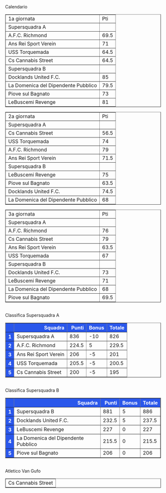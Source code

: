 <style>th{background-color: rgb(42, 87, 235);color: white;}</style><th>Calendario</th><table border="1" class="dataframe">
  <tbody>
    <tr>
      <td>1a giornata</td>
      <td>Pti</td>
    </tr>
    <tr>
      <td>Supersquadra A</td>
      <td></td>
    </tr>
    <tr>
      <td>A.F.C. Richmond</td>
      <td>69.5</td>
    </tr>
    <tr>
      <td>Ans Rei Sport Verein</td>
      <td>71</td>
    </tr>
    <tr>
      <td>USS Torquemada</td>
      <td>64.5</td>
    </tr>
    <tr>
      <td>Cs Cannabis Street</td>
      <td>64.5</td>
    </tr>
    <tr>
      <td>Supersquadra B</td>
      <td></td>
    </tr>
    <tr>
      <td>Docklands United F.C.</td>
      <td>85</td>
    </tr>
    <tr>
      <td>La Domenica del Dipendente Pubblico</td>
      <td>79.5</td>
    </tr>
    <tr>
      <td>Piove sul Bagnato</td>
      <td>73</td>
    </tr>
    <tr>
      <td>LeBuscemi Revenge</td>
      <td>81</td>
    </tr>
  </tbody>
</table><table border="1" class="dataframe">
  <tbody>
    <tr>
      <td>2a giornata</td>
      <td>Pti</td>
    </tr>
    <tr>
      <td>Supersquadra A</td>
      <td></td>
    </tr>
    <tr>
      <td>Cs Cannabis Street</td>
      <td>56.5</td>
    </tr>
    <tr>
      <td>USS Torquemada</td>
      <td>74</td>
    </tr>
    <tr>
      <td>A.F.C. Richmond</td>
      <td>79</td>
    </tr>
    <tr>
      <td>Ans Rei Sport Verein</td>
      <td>71.5</td>
    </tr>
    <tr>
      <td>Supersquadra B</td>
      <td></td>
    </tr>
    <tr>
      <td>LeBuscemi Revenge</td>
      <td>75</td>
    </tr>
    <tr>
      <td>Piove sul Bagnato</td>
      <td>63.5</td>
    </tr>
    <tr>
      <td>Docklands United F.C.</td>
      <td>74.5</td>
    </tr>
    <tr>
      <td>La Domenica del Dipendente Pubblico</td>
      <td>68</td>
    </tr>
  </tbody>
</table><table border="1" class="dataframe">
  <tbody>
    <tr>
      <td>3a giornata</td>
      <td>Pti</td>
    </tr>
    <tr>
      <td>Supersquadra A</td>
      <td></td>
    </tr>
    <tr>
      <td>A.F.C. Richmond</td>
      <td>76</td>
    </tr>
    <tr>
      <td>Cs Cannabis Street</td>
      <td>79</td>
    </tr>
    <tr>
      <td>Ans Rei Sport Verein</td>
      <td>63.5</td>
    </tr>
    <tr>
      <td>USS Torquemada</td>
      <td>67</td>
    </tr>
    <tr>
      <td>Supersquadra B</td>
      <td></td>
    </tr>
    <tr>
      <td>Docklands United F.C.</td>
      <td>73</td>
    </tr>
    <tr>
      <td>LeBuscemi Revenge</td>
      <td>71</td>
    </tr>
    <tr>
      <td>La Domenica del Dipendente Pubblico</td>
      <td>68</td>
    </tr>
    <tr>
      <td>Piove sul Bagnato</td>
      <td>69.5</td>
    </tr>
  </tbody>
</table><th><br/></th><th>Classifica Supersquadra A</th><table border="1" class="dataframe">
  <thead>
    <tr style="text-align: right;">
      <th></th>
      <th>Squadra</th>
      <th>Punti</th>
      <th>Bonus</th>
      <th>Totale</th>
    </tr>
  </thead>
  <tbody>
    <tr>
      <th>1</th>
      <td>Supersquadra A</td>
      <td>836</td>
      <td>-10</td>
      <td>826</td>
    </tr>
    <tr>
      <th>2</th>
      <td>A.F.C. Richmond</td>
      <td>224.5</td>
      <td>5</td>
      <td>229.5</td>
    </tr>
    <tr>
      <th>3</th>
      <td>Ans Rei Sport Verein</td>
      <td>206</td>
      <td>-5</td>
      <td>201</td>
    </tr>
    <tr>
      <th>4</th>
      <td>USS Torquemada</td>
      <td>205.5</td>
      <td>-5</td>
      <td>200.5</td>
    </tr>
    <tr>
      <th>5</th>
      <td>Cs Cannabis Street</td>
      <td>200</td>
      <td>-5</td>
      <td>195</td>
    </tr>
  </tbody>
</table><th><br/></th><th>Classifica Supersquadra B</th><table border="1" class="dataframe">
  <thead>
    <tr style="text-align: right;">
      <th></th>
      <th>Squadra</th>
      <th>Punti</th>
      <th>Bonus</th>
      <th>Totale</th>
    </tr>
  </thead>
  <tbody>
    <tr>
      <th>1</th>
      <td>Supersquadra B</td>
      <td>881</td>
      <td>5</td>
      <td>886</td>
    </tr>
    <tr>
      <th>2</th>
      <td>Docklands United F.C.</td>
      <td>232.5</td>
      <td>5</td>
      <td>237.5</td>
    </tr>
    <tr>
      <th>3</th>
      <td>LeBuscemi Revenge</td>
      <td>227</td>
      <td>0</td>
      <td>227</td>
    </tr>
    <tr>
      <th>4</th>
      <td>La Domenica del Dipendente Pubblico</td>
      <td>215.5</td>
      <td>0</td>
      <td>215.5</td>
    </tr>
    <tr>
      <th>5</th>
      <td>Piove sul Bagnato</td>
      <td>206</td>
      <td>0</td>
      <td>206</td>
    </tr>
  </tbody>
</table><th><br/></th><th>Atletico Van Gufo</th><table border="1" class="dataframe">
  <tbody>
    <tr>
      <td>Cs Cannabis Street</td>
    </tr>
  </tbody>
</table>